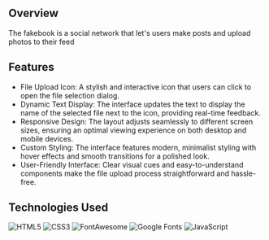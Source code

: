 ## Overview
The fakebook is a social network that let's users make posts and upload photos to their feed 

## Features

- File Upload Icon: A stylish and interactive icon that users can click to open the file selection dialog.
- Dynamic Text Display: The interface updates the text to display the name of the selected file next to the icon, providing real-time feedback.
- Responsive Design: The layout adjusts seamlessly to different screen sizes, ensuring an optimal viewing experience on both desktop and mobile devices.
- Custom Styling: The interface features modern, minimalist styling with hover effects and smooth transitions for a polished look.
- User-Friendly Interface: Clear visual cues and easy-to-understand components make the file upload process straightforward and hassle-free.

## Technologies Used

![HTML5](https://img.shields.io/badge/HTML5-%23E34F26.svg?style=flat&logo=html5&logoColor=white)
![CSS3](https://img.shields.io/badge/CSS3-%231572B6.svg?style=flat&logo=css3&logoColor=white)
![FontAwesome](https://img.shields.io/badge/FontAwesome-%23339AF0.svg?style=flat&logo=font-awesome&logoColor=white)
![Google Fonts](https://img.shields.io/badge/Google%20Fonts-%234285F4.svg?style=flat&logo=google&logoColor=white)
![JavaScript](https://img.shields.io/badge/JavaScript-%23F7DF1E.svg?style=flat&logo=javascript&logoColor=black)